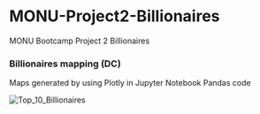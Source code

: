 # MONU-Project2-Billionaires
MONU Bootcamp Project 2 Billionaires  

### Billionaires mapping (DC)

Maps generated by using Plotly in Jupyter Notebook Pandas code  

![Top_10_Billionaires](MONU-Project-Billionaires/billionaires/images/Top10_DC_Fig1.png)






